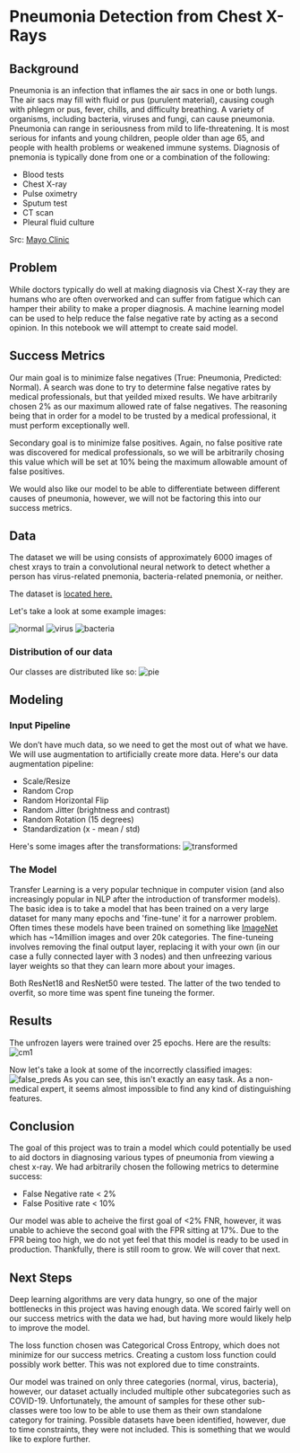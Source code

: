 # Pneumonia Detection from Chest X-Rays

## Background

Pneumonia is an infection that inflames the air sacs in one or both lungs. The air sacs may fill with fluid or pus (purulent material), causing cough with phlegm or pus, fever, chills, and difficulty breathing. A variety of organisms, including bacteria, viruses and fungi, can cause pneumonia.  Pneumonia can range in seriousness from mild to life-threatening. It is most serious for infants and young children, people older than age 65, and people with health problems or weakened immune systems.  Diagnosis of pnemonia is typically done from one or a combination of the following:

+ Blood tests
+ Chest X-ray
+ Pulse oximetry
+ Sputum test
+ CT scan
+ Pleural fluid culture

Src: [Mayo Clinic](https://www.mayoclinic.org/diseases-conditions/pneumonia/diagnosis-treatment/drc-20354210)

## Problem
While doctors typically do well at making diagnosis via Chest X-ray they are humans who are often overworked and can suffer from fatigue which can hamper their ability to make a proper diagnosis. A machine learning model can be used to help reduce the false negative rate by acting as a second opinion. In this notebook we will attempt to create said model.

## Success Metrics
Our main goal is to minimize false negatives (True: Pneumonia, Predicted: Normal). A search was done to try to determine false negative rates by medical professionals, but that yeilded mixed results. We have arbitrarily chosen 2% as our maximum allowed rate of false negatives. The reasoning being that in order for a model to be trusted by a medical professional, it must perform exceptionally well.

Secondary goal is to minimize false positives. Again, no false positive rate was discovered for medical professionals, so we will be arbitrarily chosing this value which will be set at 10% being the maximum allowable amount of false positives.

We would also like our model to be able to differentiate between different causes of pneumonia, however, we will not be factoring this into our success metrics.

## Data

The dataset we will be using consists of approximately 6000 images of chest xrays to train a convolutional neural network to detect whether a person has virus-related pnemonia, bacteria-related pnemonia, or neither.

The dataset is [located here.](https://www.kaggle.com/praveengovi/coronahack-chest-xraydataset)

Let's take a look at some example images:

![normal](presentation_imgs/normal.png)
![virus](presentation_imgs/virus.png)
![bacteria](presentation_imgs/bacteria.png)

### Distribution of our data
Our classes are distributed like so:
![pie](/presentation_imgs/pie.png)

## Modeling

### Input Pipeline
We don’t have much data, so we need to get the most out of what we have. We will use augmentation to artificially create more data.
Here's our data augmentation pipeline:
+ Scale/Resize
+ Random Crop
+ Random Horizontal Flip
+ Random Jitter (brightness and contrast)
+ Random Rotation (15 degrees)
+ Standardization (x - mean / std)

Here's some images after the transformations:
![transformed](/presentation_imgs/transformed.png)

### The Model
Transfer Learning is a very popular technique in computer vision (and also increasingly popular in NLP after the introduction of transformer models). The basic idea is to take a model that has been trained on a very large dataset for many many epochs and 'fine-tune' it for a narrower problem. Often times these models have been trained on something like [ImageNet](https://en.wikipedia.org/wiki/ImageNet) which has ~14million images and over 20k categories. The fine-tuneing involves removing the final output layer, replacing it with your own (in our case a fully connected layer with 3 nodes) and then unfreezing various layer weights so that they can learn more about your images.

Both ResNet18 and ResNet50 were tested.  The latter of the two tended to overfit, so more time was spent fine tuneing the former.

## Results
The unfrozen layers were trained over 25 epochs.  Here are the results:
![cm1](/presentation_imgs/cm1.png)

Now let's take a look at some of the incorrectly classified images:
![false_preds](/presentation_imgs/false_preds.png)
As you can see, this isn't exactly an easy task.  As a non-medical expert, it seems almost impossible to find any kind of distinguishing features.

## Conclusion
The goal of this project was to train a model which could potentially be used to aid doctors in diagnosing various types of pneumonia from viewing a chest x-ray.  We had arbitrarily chosen the following metrics to determine success:

+   False Negative rate < 2%
+   False Positive rate < 10%

Our model was able to acheive the first goal of <2% FNR, however, it was unable to achieve the second goal with the FPR sitting at 17%.  Due to the FPR being too high, we do not yet feel that this model is ready to be used in production.  Thankfully, there is still room to grow.  We will cover that next.

## Next Steps
Deep learning algorithms are very data hungry, so one of the major bottlenecks in this project was having enough data. We scored fairly well on our success metrics with the data we had, but having more would likely help to improve the model.

The loss function chosen was Categorical Cross Entropy, which does not minimize for our success metrics. Creating a custom loss function could possibly work better. This was not explored due to time constraints.

Our model was trained on only three categories (normal, virus, bacteria), however, our dataset actually included multiple other subcategories such as COVID-19. Unfortunately, the amount of samples for these other sub-classes were too low to be able to use them as their own standalone category for training. Possible datasets have been identified, however, due to time constraints, they were not included. This is something that we would like to explore further.
